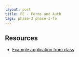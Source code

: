 ```yaml
---
layout: post
title: FE - Forms and Auth
tags: phase-3 phase-3-fe
---
```


## Resources

- [Example application from class](https://github.com/momentum-team-6/example--circles-fe-be-project)
